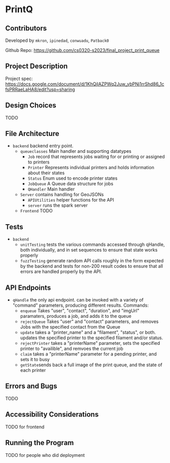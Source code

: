 # PrintQ
## Contributors
Developed by `mkron`, `ipinedad`, `conwuadu`, `Patback0`

Github Repo: https://github.com/cs0320-s2023/final_project_print_queue

## Project Description
Project spec: https://docs.google.com/document/d/1KhQjlAZPWq2Juw_vbPNj1rrShd86_1cfsPRRaeLaHA8/edit?usp=sharing

## Design Choices
TODO

## File Architecture 
* `backend` backend entry point.
    * `queueclasses` Main handler and supporting datatypes
        * `Job` record that represents jobs waiting for or printing or assigned to printers
        * `Printer` Represents individual printers and holds information about their states
        * `Status` Enum used to encode printer states
        * `JobQueue` A Queue data structure for jobs
        * `QHandler` Main handler
  * `Server` contains handling for GeoJSONs
    * `APIUtilities` helper functions for the API
    * `server` runs the spark server
  * `Frontend` TODO
           
## Tests
* `backend`
    * `unitTesting` tests the various commands accessed through qHandle, both individually, and in set sequences to ensure that state works properly
    * `fuzzTesting` generate random API calls roughly in the form expected by the backend and tests for non-200 result codes to ensure that all errors are handled properly by the API.


## API Endpoints
* `qHandle` the only api endpoint. can be invoked with a variety of "command" parameters, producing different results. Commands:
    * `enqueue` Takes "user", "contact", "duration", and "imgUrl" paramaters,
    produces a job, and adds it to the queue
    * `rejectQueue` Takes "user" and "contact" parameters, and removes Jobs with the specified contact from the Queue
    * `update` takes a "printer_name" and a "filament", "status", or both. updates the specified printer to the specified filament and/or status.
    * `rejectPrinter` takes a "printerName" parameter, sets the specified printer to "availible", and remvoes the current job 
    * `claim` takes a "printerName" parameter for a pending printer, and sets it to busy 
    * `getState`sends back a full image of the print queue, and the state of each printer
## Errors and Bugs
TODO

## Accessibility Considerations
TODO for frontend

## Running the Program
TODO for people who did deployment